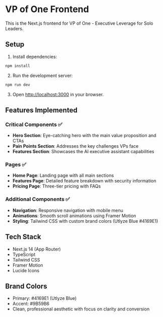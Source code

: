 # VP of One Frontend

This is the Next.js frontend for VP of One - Executive Leverage for Solo Leaders.

## Setup

1. Install dependencies:
```bash
npm install
```

2. Run the development server:
```bash
npm run dev
```

3. Open [http://localhost:3000](http://localhost:3000) in your browser.

## Features Implemented

### Critical Components ✅
- **Hero Section**: Eye-catching hero with the main value proposition and CTAs
- **Pain Points Section**: Addresses the key challenges VPs face
- **Features Section**: Showcases the AI executive assistant capabilities

### Pages ✅
- **Home Page**: Landing page with all main sections
- **Features Page**: Detailed feature breakdown with security information
- **Pricing Page**: Three-tier pricing with FAQs

### Additional Components ✅
- **Navigation**: Responsive navigation with mobile menu
- **Animations**: Smooth scroll animations using Framer Motion
- **Styling**: Tailwind CSS with custom brand colors (Utlyze Blue #4169E1)

## Tech Stack
- Next.js 14 (App Router)
- TypeScript
- Tailwind CSS
- Framer Motion
- Lucide Icons

## Brand Colors
- Primary: #4169E1 (Utlyze Blue)
- Accent: #9B59B6
- Clean, professional aesthetic with focus on clarity and conversion